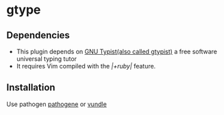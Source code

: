 gtype
=====

Dependencies
---

* This plugin depends on [GNU Typist(also called gtypist)](http://www.gnu.org/software/gtypist) a free software universal typing tutor
* It requires Vim compiled with the *|+ruby|* feature.


Installation
---

Use pathogen [pathogene](https://github.com/tpope/vim-pathogen) or [vundle](https://github.com/gmarik/vundle)
